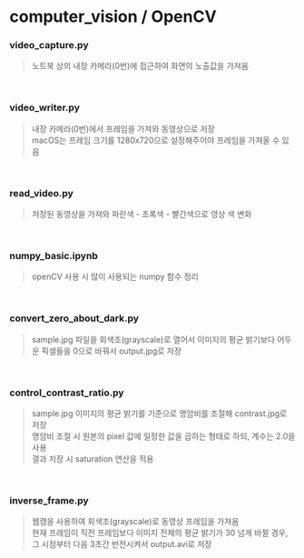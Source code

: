 # computer_vision / OpenCV

### video_capture.py
> 노트북 상의 내장 카메라(0번)에 접근하여 화면의 노출값을 가져옴

<br/>

###  video_writer.py
> 내장 카메라(0번)에서 프레임을 가져와 동영상으로 저장  
> macOS는 프레임 크기를 1280x720으로 설정해주어야 프레임을 가져올 수 있음

<br/>

### read_video.py
> 저장된 동영상을 가져와 파란색 - 초록색 - 빨간색으로 영상 색 변화

<br />

### numpy_basic.ipynb
> openCV 사용 시 많이 사용되는 numpy 함수 정리

<br />

### convert_zero_about_dark.py
> sample.jpg 파일을 회색조(grayscale)로 열어서 이미지의 평균 밝기보다 어두운 픽셀들을 0으로 바꿔서 output.jpg로 저장

<br />

### control_contrast_ratio.py
> sample.jpg 이미지의 평균 밝기를 기준으로 명암비를 조절해 contrast.jpg로 저장  
> 명암비 조절 시 원본의 pixel 값에 일정한 값을 곱하는 형태로 하되, 계수는 2.0을 사용  
> 결과 저장 시 saturation 연산을 적용

<br />

### inverse_frame.py
> 웹캠을 사용하여 회색조(grayscale)로 동영상 프레임을 가져옴  
> 현재 프레임이 직전 프레임보다 이미지 전체의 평균 밝기가 30 넘게 바뀔 경우, 그 시점부터 다음 3초간 반전시켜서 output.avi로 저장
